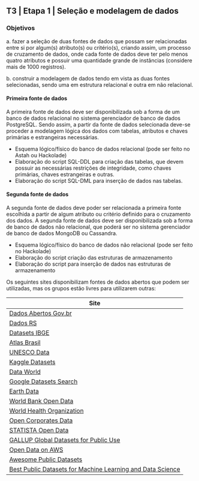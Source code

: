 ## T3 | Etapa 1 | Seleção e modelagem de dados

### Objetivos

a. fazer a seleção de duas fontes de dados que possam ser relacionadas entre si por algum(s) atributo(s) ou critério(s), criando assim, um processo de cruzamento de dados, onde cada fonte de dados deve ter pelo menos quatro atributos e possuir uma quantidade grande de instâncias (considere mais de 1000 registros). 

b. construir a modelagem de dados tendo em vista as duas fontes selecionadas, sendo uma em estrutura relacional e outra em não relacional.

#### Primeira fonte de dados

A primeira fonte de dados deve ser disponibilizada sob a forma de um banco de dados relacional no sistema gerenciador de banco de dados PostgreSQL. Sendo assim, a partir da fonte de dados selecionada deve-se proceder a modelagem lógica dos dados com tabelas, atributos e chaves primárias e estrangeiras necessárias.

- Esquema lógico/físico do banco de dados relacional (pode ser feito no Astah ou Hackolade)
- Elaboração do script SQL-DDL para criação das tabelas, que devem possuir as necessárias restrições de integridade, como chaves primárias, chaves estrangeiras e outras.
- Elaboração do script SQL-DML para inserção de dados nas tabelas.

#### Segunda fonte de dados

A segunda fonte de dados deve poder ser relacionada a primeira fonte escolhida a partir de algum atributo ou critério definido para o cruzamento dos dados. A segunda fonte de dados deve ser disponibilizada sob a forma de banco de dados não relacional, que poderá ser no sistema gerenciador de banco de dados MongoDB ou Cassandra.

- Esquema lógico/físico do banco de dados não relacional (pode ser feito no Hackolade)
- Elaboração do script criação das estruturas de armazenamento 
- Elaboração do script para inserção de dados nas estruturas de armazenamento

Os seguintes sites disponibilizam fontes de dados abertos que podem ser utilizadas, mas os grupos estão livres para utilizarem outras:

| Site |
| --- |
| [Dados Abertos Gov.br](https://dados.gov.br/signin) |
| [Dados RS](https://dados.rs.gov.br/) |
| [Datasets IBGE](https://www.ibge.gov.br/) |
| [Atlas Brasil](http://www.atlasbrasil.org.br/) |
| [UNESCO Data](https://uis.unesco.org/) |
| [Kaggle Datasets](https://www.kaggle.com/datasets) |
| [Data World](https://data.world/datasets/open-data) |
| [Google Datasets Search](https://datasetsearch.research.google.com/) |
| [Earth Data](https://www.earthdata.nasa.gov/learn/find-data) |
| [World Bank Open Data](https://data.worldbank.org/) |
| [World Health Organization](https://www.who.int/data/gho) |
| [Open Corporates Data](https://opencorporates.com/) |
| [STATISTA Open Data](https://www.statista.com/) |
| [GALLUP Global Datasets for Public Use](https://www.gallup.com/analytics/318923/world-poll-public-datasets.aspx) |
| [Open Data on AWS](https://registry.opendata.aws/) |
| [Awesome Public Datasets](https://github.com/awesomedata/awesome-public-datasets) |
| [Best Public Datasets for Machine Learning and Data Science](https://pub.towardsai.net/best-datasets-for-machine-learning-data-science-computer-vision-nlp-ai-c9541058cf4f) |
